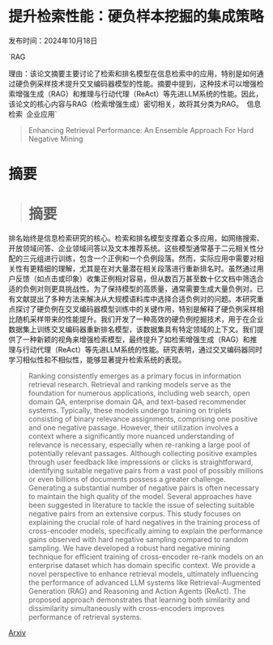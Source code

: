 # 提升检索性能：硬负样本挖掘的集成策略

发布时间：2024年10月18日

`RAG

理由：该论文摘要主要讨论了检索和排名模型在信息检索中的应用，特别是如何通过硬负例采样技术提升交叉编码器模型的性能。摘要中提到，这种技术可以增强检索增强生成（RAG）和推理与行动代理（ReAct）等先进LLM系统的性能。因此，该论文的核心内容与RAG（检索增强生成）密切相关，故将其分类为RAG。` `信息检索` `企业应用`

> Enhancing Retrieval Performance: An Ensemble Approach For Hard Negative Mining

# 摘要

> # 摘要
排名始终是信息检索研究的核心。检索和排名模型支撑着众多应用，如网络搜索、开放领域问答、企业领域问答以及文本推荐系统。这些模型通常基于二元相关性分配的三元组进行训练，包含一个正例和一个负例段落。然而，实际应用中需要对相关性有更精细的理解，尤其是在对大量潜在相关段落进行重新排名时。虽然通过用户反馈（如点击或印象）收集正例相对容易，但从数百万甚至数十亿文档中筛选合适的负例对则更具挑战性。为了保持模型的高质量，通常需要生成大量负例对。已有文献提出了多种方法来解决从大规模语料库中选择合适负例对的问题。本研究重点探讨了硬负例在交叉编码器模型训练中的关键作用，特别是解释了硬负例采样相比随机采样带来的性能提升。我们开发了一种高效的硬负例挖掘技术，用于在企业数据集上训练交叉编码器重新排名模型，该数据集具有特定领域的上下文。我们提供了一种新颖的视角来增强检索模型，最终提升了如检索增强生成（RAG）和推理与行动代理（ReAct）等先进LLM系统的性能。研究表明，通过交叉编码器同时学习相似性和不相似性，能够显著提升检索系统的表现。

> Ranking consistently emerges as a primary focus in information retrieval research. Retrieval and ranking models serve as the foundation for numerous applications, including web search, open domain QA, enterprise domain QA, and text-based recommender systems. Typically, these models undergo training on triplets consisting of binary relevance assignments, comprising one positive and one negative passage. However, their utilization involves a context where a significantly more nuanced understanding of relevance is necessary, especially when re-ranking a large pool of potentially relevant passages. Although collecting positive examples through user feedback like impressions or clicks is straightforward, identifying suitable negative pairs from a vast pool of possibly millions or even billions of documents possess a greater challenge. Generating a substantial number of negative pairs is often necessary to maintain the high quality of the model. Several approaches have been suggested in literature to tackle the issue of selecting suitable negative pairs from an extensive corpus. This study focuses on explaining the crucial role of hard negatives in the training process of cross-encoder models, specifically aiming to explain the performance gains observed with hard negative sampling compared to random sampling. We have developed a robust hard negative mining technique for efficient training of cross-encoder re-rank models on an enterprise dataset which has domain specific context. We provide a novel perspective to enhance retrieval models, ultimately influencing the performance of advanced LLM systems like Retrieval-Augmented Generation (RAG) and Reasoning and Action Agents (ReAct). The proposed approach demonstrates that learning both similarity and dissimilarity simultaneously with cross-encoders improves performance of retrieval systems.

[Arxiv](https://arxiv.org/abs/2411.02404)
